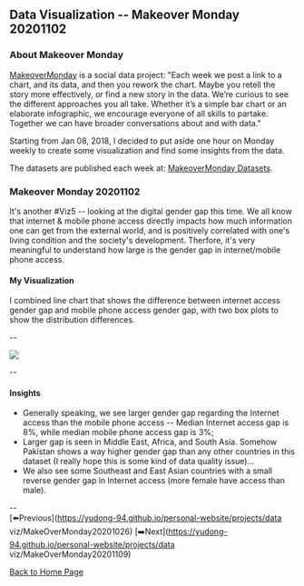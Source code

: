 <head>
  <!-- Global site tag (gtag.js) - Google Analytics -->
<script async src="https://www.googletagmanager.com/gtag/js?id=UA-112502179-1"></script>
<script>
  window.dataLayer = window.dataLayer || [];
  function gtag(){dataLayer.push(arguments);}
  gtag('js', new Date());

  gtag('config', 'UA-112502179-1');
</script>
</head>


## Data Visualization -- Makeover Monday 20201102

### About Makeover Monday

[MakeoverMonday](http://www.makeovermonday.co.uk/) is a social data project:
"Each week we post a link to a chart, and its data, and then you rework the chart.
Maybe you retell the story more effectively, or find a new story in the data.
We’re curious to see the different approaches you all take. Whether it’s a simple bar chart or an elaborate infographic, we encourage everyone of all skills to partake.
Together we can have broader conversations about and with data."

Starting from Jan 08, 2018, I decided to put aside one hour on Monday weekly to create some visualization and find some insights from the data.

The datasets are published each week at: [MakeoverMonday Datasets](http://www.makeovermonday.co.uk/data/).

### Makeover Monday 20201102

It's another \#Viz5 -- looking at the digital gender gap this time. We all know that internet & mobile phone access directly impacts how much information one can get from the external world, and is positively correlated with one's living condition and the society's development. Therfore, it's very meaningful to understand how large is the gender gap in internet/mobile phone access.  

#### My Visualization

I combined line chart that shows the difference between internet access gender gap and mobile phone access gender gap, with two box plots to show the distribution differences.  

--  
<div class='tableauPlaceholder' id='viz1604374553587' style='position: relative'>
<noscript><a href='#'>
  <img alt=' ' src='https:&#47;&#47;public.tableau.com&#47;static&#47;images&#47;Ma&#47;MakeOverMonday20201102TheDigitalGenderGap&#47;DigitalGenderGap&#47;1_rss.png' style='border: none' />
</a></noscript>
<object class='tableauViz'  style='display:none;'>
  <param name='host_url' value='https%3A%2F%2Fpublic.tableau.com%2F' /> 
  <param name='embed_code_version' value='3' /> 
  <param name='site_root' value='' />
  <param name='name' value='MakeOverMonday20201102TheDigitalGenderGap&#47;DigitalGenderGap' />
  <param name='tabs' value='no' />
  <param name='toolbar' value='yes' />
  <param name='static_image' value='https:&#47;&#47;public.tableau.com&#47;static&#47;images&#47;Ma&#47;MakeOverMonday20201102TheDigitalGenderGap&#47;DigitalGenderGap&#47;1.png' />
  <param name='animate_transition' value='yes' />
  <param name='display_static_image' value='yes' />
  <param name='display_spinner' value='yes' />
  <param name='display_overlay' value='yes' />
  <param name='display_count' value='yes' />
  <param name='language' value='en' />
  <param name='filter' value='publish=yes' />
</object></div>         
<script type='text/javascript'>       
  var divElement = document.getElementById('viz1604374553587');  
  var vizElement = divElement.getElementsByTagName('object')[0];     
  if ( divElement.offsetWidth > 800 ) { vizElement.style.width='800px';vizElement.style.height='827px';} else if ( divElement.offsetWidth > 500 ) { vizElement.style.width='800px';vizElement.style.height='827px';} else { vizElement.style.width='100%';vizElement.style.height='1127px';}       
  var scriptElement = document.createElement('script');               
  scriptElement.src = 'https://public.tableau.com/javascripts/api/viz_v1.js';  
  vizElement.parentNode.insertBefore(scriptElement, vizElement);             
</script>
  
  
--  

#### Insights
* Generally speaking, we see larger gender gap regarding the Internet access than the mobile phone access -- Median Internet access gap is 8%, while median mobile phone access gap is 3%;  
* Larger gap is seen in Middle East, Africa, and South Asia. Somehow Pakistan shows a way higher gender gap than any other countries in this dataset (I really hope this is some kind of data quality issue)...  
* We also see some Southeast and East Asian countries with a small reverse gender gap in Internet access (more female have access than male).  

--  
[⬅️Previous](https://yudong-94.github.io/personal-website/projects/data viz/MakeOverMonday20201026)  [➡️Next](https://yudong-94.github.io/personal-website/projects/data viz/MakeOverMonday20201109)  

[Back to Home Page](https://yudong-94.github.io/personal-website/)
